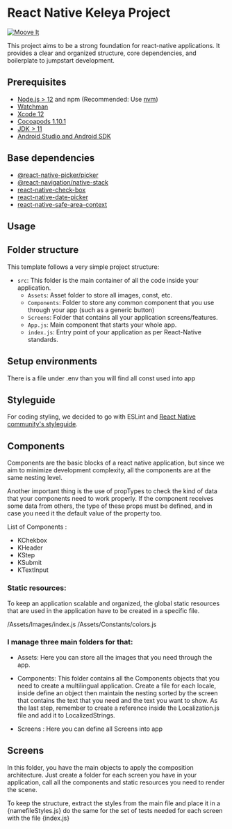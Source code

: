 # React Native Keleya Project

[![Moove It](https://circleci.com/gh/moove-it/react-native-template.svg?style=svg)]([https://github.com/coyot1904/keleya-pregnancy-app])

This project aims to be a strong foundation for react-native applications. It provides a clear and organized structure, core dependencies, and boilerplate to jumpstart development.

## Prerequisites

- [Node.js > 12](https://nodejs.org) and npm (Recommended: Use [nvm](https://github.com/nvm-sh/nvm))
- [Watchman](https://facebook.github.io/watchman)
- [Xcode 12](https://developer.apple.com/xcode)
- [Cocoapods 1.10.1](https://cocoapods.org)
- [JDK > 11](https://www.oracle.com/java/technologies/javase-jdk11-downloads.html)
- [Android Studio and Android SDK](https://developer.android.com/studio)

## Base dependencies

- [@react-native-picker/picker]([https://www.npmjs.com/package/@react-native-picker/picker]) 
- [@react-navigation/native-stack]([https://www.npmjs.com/package/@react-navigation/native-stack]) 
- [react-native-check-box]([https://www.npmjs.com/package/react-native-check-box]) 
- [react-native-date-picker]([https://www.npmjs.com/package/react-native-date-picker]) 
- [react-native-safe-area-context]([https://www.npmjs.com/package/react-native-safe-area-context) 

## Usage

## Folder structure

This template follows a very simple project structure:

- `src`: This folder is the main container of all the code inside your application.
  - `Assets`: Asset folder to store all images, const, etc.
  - `Components`: Folder to store any common component that you use through your app (such as a generic button)
  - `Screens`: Folder that contains all your application screens/features.
  - `App.js`: Main component that starts your whole app.
  - `index.js`: Entry point of your application as per React-Native standards.


## Setup environments

There is a file under .env than you will find all const used into app


## Styleguide

For coding styling, we decided to go with ESLint and [React Native community's styleguide](https://github.com/facebook/react-native/tree/master/packages/eslint-config-react-native-community#readme).


## Components

Components are the basic blocks of a react native application, but since we​​ aim to minimize development complexity, all the components are at the same nesting level.

Another important thing is the use of propTypes to check the kind of data that your components need to work properly. If the component receives some data from others, the type of these props must be defined, and in case you need it the default value of the property too.

List of Components : 
- KChekbox
- KHeader
- KStep
- KSubmit
- KTextInput

### Static resources:

To keep an application scalable and organized, the global static resources that are used in the application have to be created in a specific file.

/Assets/Images/index.js
/Assets/Constants/colors.js

### I manage three main folders for that:

- Assets: Here you can store all the images  that you need through the app. 

- Components: This folder contains all the Components objects that you need to create a multilingual application. Create a file for each locale, inside define an object then maintain the nesting sorted by the screen that contains the text that you need and the text you want to show. As the last step, remember to create a reference inside the Localization.js file and add it to LocalizedStrings.
- Screens : Here you can define all Screens into app



## Screens

In this folder, you have the main objects to apply the composition architecture. Just create a folder for each screen you have in your application, call all the components and static resources you need to render the scene.

To keep the structure, extract the styles from the main file and place it in a {namefileStyles.js} do the same for the set of tests needed for each screen with the file {index.js}
